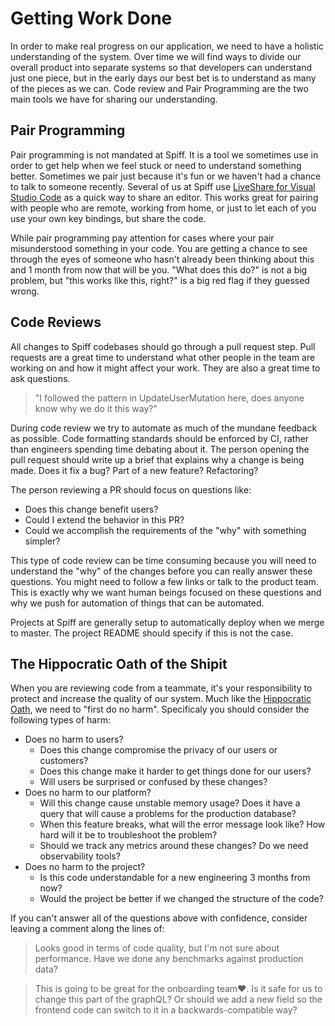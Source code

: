 # Getting Work Done

In order to make real progress on our application, we need to have a holistic understanding of the system.
Over time we will find ways to divide our overall product into separate systems so that developers can understand just one piece,
but in the early days our best bet is to understand as many of the pieces as we can.
Code review and Pair Programming are the two main tools we have for sharing our understanding.

## Pair Programming

Pair programming is not mandated at Spiff.
It is a tool we sometimes use in order to get help when we feel stuck or need to understand something better.
Sometimes we pair just because it's fun or we haven't had a chance to talk to someone recently.
Several of us at Spiff use [LiveShare for Visual Studio Code](https://code.visualstudio.com/blogs/2017/11/15/live-share) as a quick way to share an editor.
This works great for pairing with people who are remote, working from home, or just to let each of you use your own key bindings, but share the code.

While pair programming pay attention for cases where your pair misunderstood something in your code.
You are getting a chance to see through the eyes of someone who hasn't already been thinking about this and 1 month from now that will be you.
"What does this do?" is not a big problem, but "this works like this, right?" is a big red flag if they guessed wrong.

## Code Reviews

All changes to Spiff codebases should go through a pull request step.
Pull requests are a great time to understand what other people in the team are working on and how it might affect your work.
They are also a great time to ask questions.

> "I followed the pattern in UpdateUserMutation here, does anyone know why we do it this way?"

During code review we try to automate as much of the mundane feedback as possible.
Code formatting standards should be enforced by CI, rather than engineers spending time debating about it.
The person opening the pull request should write up a brief that explains why a change is being made.
Does it fix a bug? Part of a new feature? Refactoring?

The person reviewing a PR should focus on questions like:

* Does this change benefit users?
* Could I extend the behavior in this PR?
* Could we accomplish the requirements of the "why" with something simpler?

This type of code review can be time consuming because you will need to understand the "why" of the changes before you can really answer these questions.
You might need to follow a few links or talk to the product team.
This is exactly why we want human beings focused on these questions and why we push for automation of things that can be automated.

Projects at Spiff are generally setup to automatically deploy when we merge to master.
The project README should specify if this is not the case.

## The Hippocratic Oath of the Shipit

When you are reviewing code from a teammate, it's your responsibility to protect and increase the quality of our system.
Much like the [Hippocratic Oath](https://en.wikipedia.org/wiki/Hippocratic_Oath), we need to "first do no harm".
Specificaly you should consider the following types of harm:

* Does no harm to users?
  * Does this change compromise the privacy of our users or customers?
  * Does this change make it harder to get things done for our users?
  * Will users be surprised or confused by these changes?
* Does no harm to our platform?
  * Will this change cause unstable memory usage? Does it have a query that will cause a problems for the production database?
  * When this feature breaks, what will the error message look like? How hard will it be to troubleshoot the problem?
  * Should we track any metrics around these changes? Do we need observability tools?
* Does no harm to the project?
  * Is this code understandable for a new engineering 3 months from now?
  * Would the project be better if we changed the structure of the code?

If you can't answer all of the questions above with confidence, consider leaving a comment along the lines of:

> Looks good in terms of code quality, but I'm not sure about performance. Have we done any benchmarks against production data?

> This is going to be great for the onboarding team❤️. Is it safe for us to change this part of the graphQL? Or should we add a new field so the frontend code can switch to it in a backwards-compatible way?

